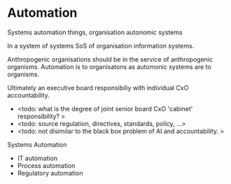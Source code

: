 # Automation
Systems automation things, organisation autonomic systems

In a system of systems SoS of organisation information systems.

Anthropogenic organisations should be in the service of anthropogenic organisms. Automation is to organisatons as automonic systems are to organisms.

Ultimately an executive board responsibiliy with individual CxO accountability. 

* <todo: what is the degree of joint senior board CxO 'cabinet' responsibility? >
* <todo: source regulation, directives, standards, policy, ...>
* <todo: not disimilar to the black box problem of AI and accountability. >

Systems Automation
* IT automation
* Process automation
* Regulatory automation
